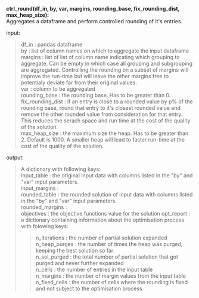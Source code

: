**ctrl_round(df_in, by, var, margins, rounding_base, fix_rounding_dist, max_heap_size):**  
Aggregates a dataframe and perform controlled rounding of it's entries.  

input:  
>  df_in             : pandas dataframe  
>  by                : list of column names on which to aggregate the input dataframe  
>  margins           : list of list of column name indicating which grouping to aggregate. Can be empty in which case all grouping and subgrouping are aggregated. Controlling the rounding on a subset of margins will improve the run-time but will leave the other margins free to potentialy deviate far from their original values.  
>  var               : column to be aggregated  
>  rounding_base     : the rounding base. Has to be greater than 0.  
>  fix_rounding_dist : if an entry is close to a rounded value by p% of the rounding base, round that entry to it's closest rounded value and remove the other rounded value from consideration for that entry. This reduces the serach space and run time at the cost of the quality of the solution.  
>  max_heap_size     : the maximum size the heap. Has to be greater than 2. Default is 1000. A smaller heap will lead to faster run-time at the cost of the quality of the solution.  
    
output:  
>  A dictionary with following keys:  
>  input_table     : the original input data with columns listed in the "by" and "var" input parameters.   
>  input_margins   :  
>  rounded_table   : the rounded solution of input data with columns listed in the "by" and "var" input parameters.  
>  rounded_margins :  
>  objectives      : the objective functions value for the solution
>  opt_report      : a dictionary containing information about the optimisation process with folowing keys:  
> >   n_iterations   : the number of partial solution expanded  
> >   n_heap_purges  : the number of times the heap was purged, keeping the best solution so far  
> >   n_sol_purged   : the total number of partial solution that got purged and never further expanded  
>  n_cells         : the number of entries in the input table  
>  n_margins       : the number of margin values from the input table   
>  n_fixed_cells   : the number of cells where the rounding is fixed and not subject to the optimisation process  

